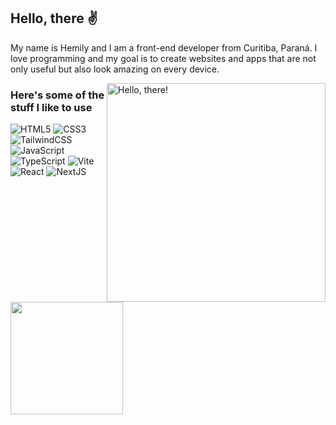 ## Hello, there ✌

My name is Hemily and I am a front-end developer from Curitiba, Paraná. I love programming and my goal is to create websites and apps that are not only useful but also look amazing on every device.


<a href="#">
<img src="https://github.com/user-attachments/assets/2d6de81b-626d-4770-8298-072f8a077453" title="hello" width="350" height="350" align="right" alt="Hello, there!">
</a>


### Here's some of the stuff I like to use


![HTML5](https://img.shields.io/badge/-HTML5-232323?style=flat&labelColor=E34F26&logo=html5&logoColor=ffffff)
![CSS3](https://img.shields.io/badge/-CSS3-232323?style=flat&labelColor=1572B6&logo=css3&logoColor=ffffff)
![TailwindCSS](https://img.shields.io/badge/-Tailwind-232323?style=flat&labelColor=06B6D4&logo=tailwindcss&logoColor=ffffff)
![JavaScript](https://img.shields.io/badge/-JavaScript-232323?style=flat&labelColor=000000&logo=javascript&logoColor=F7DF1E)
![TypeScript](https://img.shields.io/badge/-TypeScript-232323?style=flat&labelColor=000000&logo=typescript&logoColor=3178C6)
![Vite](https://img.shields.io/badge/-Vite-232323?style=flat&labelColor=646CFF&logo=vite&logoColor=ffe330)
![React](https://img.shields.io/badge/-React-232323?style=flat&labelColor=61DAFB&logo=react&logoColor=000000)
![NextJS](https://img.shields.io/badge/-NextJS-232323?style=flat&labelColor=000000&logo=nextdotjs&logoColor=ffffff)

<div>
  <a href="https://github.com/hemilyb">
 <!-- <img height="180em" src="https://github-readme-stats.vercel.app/api?username=hemilyb&show_icons=true&theme=tokyonight"/> -->
  <img height="180em" src="https://github-readme-stats.vercel.app/api/top-langs/?username=hemilyb&show_icons=true&theme=tokyonight"/>
</div>
